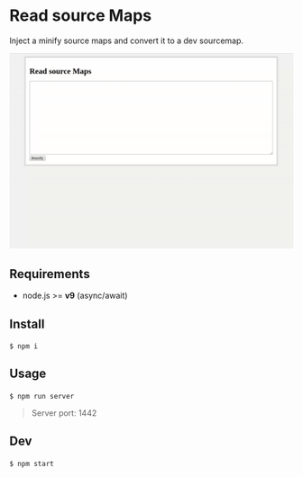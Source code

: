 # Read source Maps

Inject a minify source maps and convert it to a dev sourcemap.

!['demo'](doc/output.gif)

## Requirements

- node.js >= **v9** (async/await)

## Install

`$ npm i`

## Usage

`$ npm run server`

> Server port: 1442

## Dev

`$ npm start`
